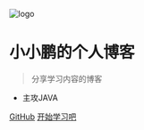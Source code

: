 <!-- _coverpage.md -->

![logo](_media/icon.svg)

# 小小鹏的个人博客

> 分享学习内容的博客
- 主攻JAVA

[GitHub](https://github.com/docsifyjs/docsify/)
[开始学习吧](#docsify)